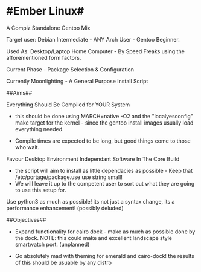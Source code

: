 #Ember Linux#
==========

A Compiz Standalone Gentoo Mix

Target user: Debian Intermediate - ANY Arch User - Gentoo Beginner.

Used As: Desktop/Laptop Home Computer - By Speed Freaks using the afforementioned form factors.


Current Phase - Package Selection & Configuration

Currently Moonlighting - A General Purpose Install Script

##Aims##

Everything Should Be Compiled for YOUR System
- this should be done using MARCH=native -O2 and the "localyesconfig" make target for the kernel - since the gentoo install images usually load everything needed.

- Compile times are expected to be long, but good things come to those who wait.

Favour Desktop Environment Independant Software In The Core Build

- the script will aim to install as little dependacies as possible - Keep that /etc/portage/package.use use string small!
- We will leave it up to the competent user to sort out what they are going to use this setup for.

Use python3 as much as possible! its not just a syntax change, its a performance enhancement! (possibly deluded)

##Objectives##

- Expand functionality for cairo dock - make as much as possible done by the dock. NOTE: this could make and excellent landscape style smartwatch port. (unplanned)

- Go absolutely mad with theming  for emerald and cairo-dock! the results of this should be usuable by any distro 

